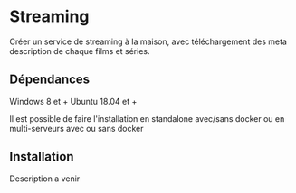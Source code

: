 # Streaming
Créer un service de streaming à la maison, avec téléchargement des meta description de chaque films et séries.

## Dépendances
Windows 8 et +
Ubuntu 18.04 et +

Il est possible de faire l'installation en standalone avec/sans docker ou en multi-serveurs avec ou sans docker

## Installation
Description a venir
